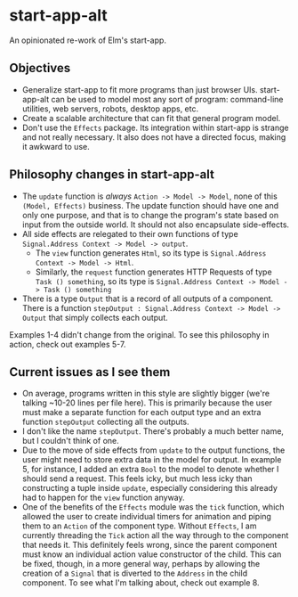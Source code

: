 # start-app-alt

An opinionated re-work of Elm's start-app.

## Objectives
* Generalize start-app to fit more programs than just browser UIs. start-app-alt can be used to model most any sort of program: command-line utilities, web servers, robots, desktop apps, etc.
* Create a scalable architecture that can fit that general program model.
* Don't use the `Effects` package. Its integration within start-app is strange and not really necessary. It also does not have a directed focus, making it awkward to use.

## Philosophy changes in start-app-alt
* The `update` function is *always* `Action -> Model -> Model`, none of this `(Model, Effects)` business. The update function should have one and only one purpose, and that is to change the program's state based on input from the outside world. It should not also encapsulate side-effects.
* All side effects are relegated to their own functions of type `Signal.Address Context -> Model -> output`.
    - The `view` function generates `Html`, so its type is `Signal.Address Context -> Model -> Html`.
    - Similarly, the `request` function generates HTTP Requests of type `Task () something`, so its type is `Signal.Address Context -> Model -> Task () something`
* There is a type `Output` that is a record of all outputs of a component. There is a function `stepOutput : Signal.Address Context -> Model -> Output` that simply collects each output.

Examples 1-4 didn't change from the original. To see this philosophy in action, check out examples 5-7. 

## Current issues as I see them
* On average, programs written in this style are slightly bigger (we're talking ~10-20 lines per file here). This is primarily because the user must make a separate function for each output type and an extra function `stepOutput` collecting all the outputs.
* I don't like the name `stepOutput`. There's probably a much better name, but I couldn't think of one.
* Due to the move of side effects from `update` to the output functions, the user might need to store extra data in the model for output. In example 5, for instance, I added an extra `Bool` to the model to denote whether I should send a request. This feels icky, but much less icky than constructing a tuple inside `update`, especially considering this already had to happen for the `view` function anyway.
* One of the benefits of the `Effects` module was the `tick` function, which allowed the user to create individual timers for animation and piping them to an `Action` of the component type. Without `Effects`, I am currently threading the `Tick` action all the way through to the component that needs it. This definitely feels wrong, since the parent component must know an individual action value constructor of the child. This can be fixed, though, in a more general way, perhaps by allowing the creation of a `Signal` that is diverted to the `Address` in the child component. To see what I'm talking about, check out example 8.